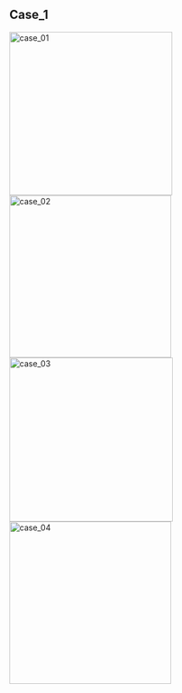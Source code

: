 ## Case_1

<img width="289" alt="case_01" src="https://user-images.githubusercontent.com/102661424/164887261-f65b6fc0-5244-4db7-8437-3a81a9eb6c64.png">
<img width="287" alt="case_02" src="https://user-images.githubusercontent.com/102661424/164887270-2ccbf1ce-5bae-4f67-9964-8ca15d72ae8c.png">
<img width="290" alt="case_03" src="https://user-images.githubusercontent.com/102661424/164887273-b882b7ac-60cc-447c-9f10-b88dc3ee8cf6.png">
<img width="287" alt="case_04" src="https://user-images.githubusercontent.com/102661424/164887279-c0252c45-e7f4-4beb-aef3-32d62b9f5a84.png">
